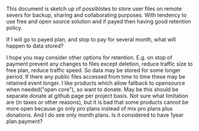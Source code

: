 
This document is sketch up of possiblotes to store user files on remote severs for backup, sharing and collaborating purposes.
With tendency to use free and open source solution and if payed then having good retention policy.




If I will go to payed plan, and stop to pay for several month, what will happen to data stored?

I hope you may consider other options for retention. E.g. on stop of payment prevent any changes to files except deletion, reduce traffic size to free plan, reduce traffic speed. So data may be stored for some longer period. If there any public files accessed from time to time these may be retained event longer. 
I like products which allow fallback to opensource when needed("open core"), so want to donate. May be this should be separate donate at github page per project basis. Not sure what limitation are (in taxes or other reasons), but it is bad that some products cannot be more open because go only pro plans instead of mix pro plans plus donations.
And I do see only month plans. Is it considered to have 1year plan payment?
